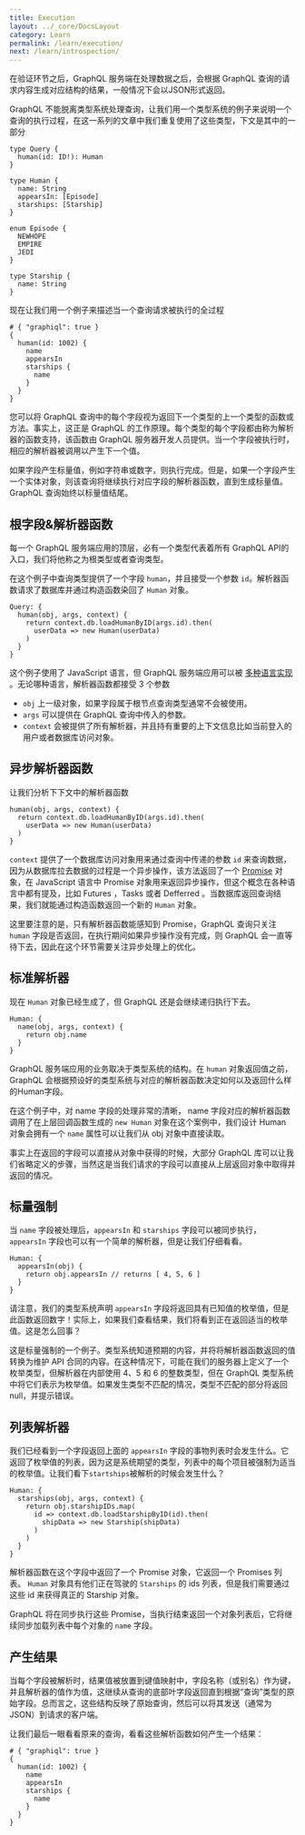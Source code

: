 ```yaml
---
title: Execution
layout: ../_core/DocsLayout
category: Learn
permalink: /learn/execution/
next: /learn/introspection/
---
```


在验证环节之后，GraphQL 服务端在处理数据之后，会根据 GraphQL 查询的请求内容生成对应结构的结果，一般情况下会以JSON形式返回。

GraphQL 不能脱离类型系统处理查询，让我们用一个类型系统的例子来说明一个查询的执行过程，在这一系列的文章中我们重复使用了这些类型，下文是其中的一部分

```
type Query {
  human(id: ID!): Human
}

type Human {
  name: String
  appearsIn: [Episode]
  starships: [Starship]
}

enum Episode {
  NEWHOPE
  EMPIRE
  JEDI
}

type Starship {
  name: String
}
```

现在让我们用一个例子来描述当一个查询请求被执行的全过程

```
# { "graphiql": true }
{
  human(id: 1002) {
    name
    appearsIn
    starships {
      name
    }
  }
}
```

您可以将 GraphQL 查询中的每个字段视为返回下一个类型的上一个类型的函数或方法。事实上，这正是 GraphQL 的工作原理。每个类型的每个字段都由称为解析器的函数支持，该函数由 GraphQL 服务器开发人员提供。当一个字段被执行时，相应的解析器被调用以产生下一个值。

如果字段产生标量值，例如字符串或数字，则执行完成。但是，如果一个字段产生一个实体对象，则该查询将继续执行对应字段的解析器函数，直到生成标量值。GraphQL 查询始终以标量值结尾。



## 根字段&解析器函数

每一个 GraphQL 服务端应用的顶层，必有一个类型代表着所有 GraphQL API的入口，我们将他称之为根类型或者查询类型。

在这个例子中查询类型提供了一个字段 `human`，并且接受一个参数 `id`。解析器函数请求了数据库并通过构造函数染回了 `Human` 对象。

```
Query: {
  human(obj, args, context) {
    return context.db.loadHumanByID(args.id).then(
      userData => new Human(userData)
    )
  }
}
```

这个例子使用了 JavaScript 语言，但 GraphQL 服务端应用可以被 [多种语言实现](https://github.com/whisperfairy/graphql-china.github.io/blob/zh-cn/code) 。无论哪种语言，解析器函数都接受 3 个参数

- `obj` 上一级对象，如果字段属于根节点查询类型通常不会被使用。
- `args` 可以提供在 GraphQL 查询中传入的参数。
- `context` 会被提供了所有解析器，并且持有重要的上下文信息比如当前登入的用户或者数据库访问对象。

## 异步解析器函数

让我们分析下下文中的解析器函数

```
human(obj, args, context) {
  return context.db.loadHumanByID(args.id).then(
    userData => new Human(userData)
  )
}
```

`context` 提供了一个数据库访问对象用来通过查询中传递的参数 `id` 来查询数据，因为从数据库拉去数据的过程是一个异步操作，该方法返回了一个 [Promise](https://developer.mozilla.org/en-US/docs/Web/JavaScript/Reference/Global_Objects/Promise) 对象，在 JavaScript 语言中 Promise 对象用来返回异步操作，但这个概念在各种语言中都有提及，比如 Futures ，Tasks 或者 Defferred 。当数据库返回查询结果，我们就能通过构造函数返回一个新的 `Human` 对象。

这里要注意的是，只有解析器函数能感知到 Promise，GraphQL 查询只关注 `human` 字段是否返回，在执行期间如果异步操作没有完成，则 GraphQL 会一直等待下去，因此在这个环节需要关注异步处理上的优化。

## 标准解析器

现在 `Human` 对象已经生成了，但 GraphQL 还是会继续递归执行下去。

```
Human: {
  name(obj, args, context) {
    return obj.name
  }
}
```

GraphQL 服务端应用的业务取决于类型系统的结构。在 `human` 对象返回值之前，GraphQL 会根据预设好的类型系统与对应的解析器函数决定如何以及返回什么样的Human字段。

在这个例子中，对 name 字段的处理非常的清晰， name 字段对应的解析器函数调用了在上层回调函数生成的 `new Human` 对象在这个案例中，我们设计 Human 对象会拥有一个 `name` 属性可以让我们从 obj 对象中直接读取。

事实上在返回的字段可以直接从对象中获得的时候，大部分 GraphQL 库可以让我们省略定义的步骤，当然这是当我们请求的字段可以直接从上层返回对象中取得并返回的情况。

## 标量强制

当 `name` 字段被处理后，`appearsIn` 和 `starships` 字段可以被同步执行， `appearsIn` 字段也可以有一个简单的解析器，但是让我们仔细看看。

```
Human: {
  appearsIn(obj) {
    return obj.appearsIn // returns [ 4, 5, 6 ]
  }
}
```

请注意，我们的类型系统声明 `appearsIn` 字段将返回具有已知值的枚举值，但是此函数返回数字！实际上，如果我们查看结果，我们将看到正在返回适当的枚举值。这是怎么回事？

这是标量强制的一个例子。类型系统知道预期的内容，并将将解析器函数返回的值转换为维护 API 合同的内容。在这种情况下，可能在我们的服务器上定义了一个枚举类型，但解析器在内部使用 4、5 和 6 的整数类型，但在 GraphQL 类型系统中将它们表示为枚举值。如果发生类型不匹配的情况，类型不匹配的部分将返回 null，并提示错误。

## 列表解析器

我们已经看到一个字段返回上面的 `appearsIn` 字段的事物列表时会发生什么。它返回了枚举值的列表，因为这是系统期望的类型，列表中的每个项目被强制为适当的枚举值。让我们看下`startships`被解析的时候会发生什么？

```
Human: {
  starships(obj, args, context) {
    return obj.starshipIDs.map(
      id => context.db.loadStarshipByID(id).then(
        shipData => new Starship(shipData)
      )
    )
  }
}
```

解析器函数在这个字段中返回了一个 Promise 对象，它返回一个 Promises 列表。 `Human` 对象具有他们正在驾驶的 `Starships` 的 ids 列表，但是我们需要通过这些 id 来获得真正的 Starship 对象。

GraphQL 将在同步执行这些 Promise，当执行结束返回一个对象列表后，它将继续同步加载列表中每个对象的 `name` 字段。

## 产生结果

当每个字段被解析时，结果值被放置到键值映射中，字段名称（或别名）作为键，并且解析器的值作为值，这继续从查询的底部叶字段返回直到根据“查询”类型的原始字段。总而言之，这些结构反映了原始查询，然后可以将其发送（通常为 JSON）到请求的客户端。

让我们最后一眼看看原来的查询，看看这些解析函数如何产生一个结果：
```
# { "graphiql": true }
{
  human(id: 1002) {
    name
    appearsIn
    starships {
      name
    }
  }
}
```
